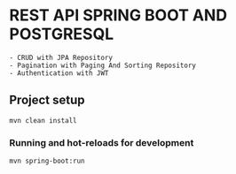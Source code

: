 # REST API SPRING BOOT AND POSTGRESQL
```
- CRUD with JPA Repository
- Pagination with Paging And Sorting Repository
- Authentication with JWT
```

## Project setup
```
mvn clean install
```

### Running and hot-reloads for development
```
mvn spring-boot:run